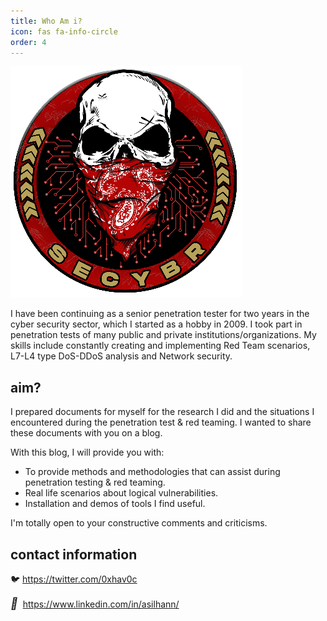 ```yaml
---
title: Who Am i?
icon: fas fa-info-circle
order: 4
---
```


<link rel="stylesheet" href="https://cdnjs.cloudflare.com/ajax/libs/font-awesome/4.7.0/css/font-awesome.min.css"> 

![skull-logo.png](/assets/img/pitcures/about/skull-logo.png)

I have been continuing as a senior penetration tester for two years in the cyber security sector, which I started as a hobby in 2009. I took part in penetration tests of many public and private institutions/organizations. My skills include constantly creating and implementing Red Team scenarios, L7-L4 type DoS-DDoS analysis and Network security.

## aim? 

I prepared documents for myself for the research I did and the situations I encountered during the penetration test & red teaming. I wanted to share these documents with you on a blog.

With this blog, I will provide you with:

- To provide methods and methodologies that can assist during penetration testing & red teaming.
- Real life scenarios about logical vulnerabilities.
- Installation and demos of tools I find useful.

I'm totally open to your constructive comments and criticisms.

## contact information

🐦 <a href="https://twitter.com/0xhav0c" target="_blank" rel="noopener noreferrer">https://twitter.com/0xhav0c</a>

<i style="font-size:18px" class="fa">&#xf08c;</i>	&nbsp;<a href="https://www.linkedin.com/in/asilhann/" target="_blank" rel="noopener noreferrer">https://www.linkedin.com/in/asilhann/</a>